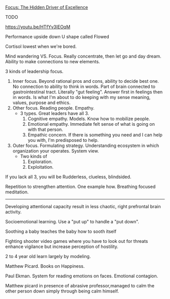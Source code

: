 [Focus: The Hidden Driver of Excellence](https://www.amazon.com/dp/B00BATG220/r)

TODO



https://youtu.be/HTfYv3IEOqM

Performance upside down U shape called Flowed

Cortisol lowest when we're bored. 

Mind wandering VS. Focus. Really concentrate, then let go and day dream. Ability to make connections to new elements.

3 kinds of leadership focus.
1. Inner focus. Beyond rational pros and cons, ability to decide best one. No connection to ability to think in words. Part of brain connected to gastrointestinal tract. Literally "gut feeling". Answer first in feelings then in words. Is what I'm about to do keeping with my sense meaning, values, purpose and ethics. 
2. Other focus. Reading people. Empathy.
    - 3 types. Great leaders have all 3.
      1. Cognitive empathy. Models. Know how to mobilize people.
      2. Emotional empathy. Immediate felt sense of what is going on with that person.
      3. Empathic concern. If there is something you need and I can help you with, I'm predisposed to help.
3. Outer focus. Formulating strategy. Understanding ecosystem in which organization your operates. System view. 
    - Two kinds of
      1. Exploration.
      2. Exploitation. 

If you lack all 3, you will be Rudderless, clueless, blindsided. 

Repetition to strengthen attention. One example how. Breathing focused meditation. 

---

Developing attentional capacity result in less chaotic, right prefrontal brain activity.

Socioemotional learning. Use a "put up" to handle a "put down".

Soothing a baby teaches the baby how to sooth itself 

Fighting shooter video games where you have to look out for threats enhance vigilance but increase perception of hostility.

2 to 4 year old learn largely by modeling.

Matthew Picard. Books on Happiness.

Paul Ekman. System for reading emotions on faces. Emotional contagion. 

Matthew picard in presence of abrasive professor,managed to calm the other person down simply through being calm himself.
